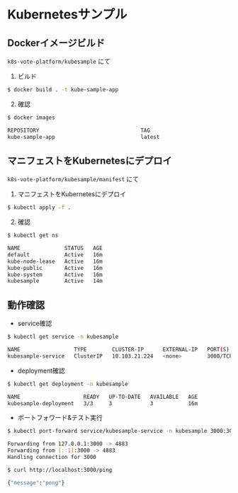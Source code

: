 # Kubernetesサンプル
## Dockerイメージビルド
`k8s-vote-platform/kubesample` にて
1. ビルド
```bash
$ docker build . -t kube-sample-app
```
2. 確認
```bash
$ docker images

REPOSITORY                                TAG                                                                           IMAGE ID       CREATED          SIZE
kube-sample-app                           latest                                                                        99417e5c6912   46 minutes ago   1.51GB
```

## マニフェストをKubernetesにデプロイ
`k8s-vote-platform/kubesample/manifest` にて
1. マニフェストをKubernetesにデプロイ
```bash
$ kubectl apply -f .
```
2. 確認
```bash
$ kubectl get ns

NAME              STATUS   AGE
default           Active   16m
kube-node-lease   Active   16m
kube-public       Active   16m
kube-system       Active   16m
kubesample        Active   14m
```
## 動作確認
- service確認
```bash
$ kubectl get service -n kubesample

NAME                 TYPE        CLUSTER-IP      EXTERNAL-IP   PORT(S)    AGE
kubesample-service   ClusterIP   10.103.21.224   <none>        3000/TCP   16m
```
- deployment確認
```bash
$ kubectl get deployment -n kubesample

NAME                    READY   UP-TO-DATE   AVAILABLE   AGE
kubesample-deployment   3/3     3            3           16m
```
- ポートフォワード&テスト実行
```bash
$ kubectl port-forward service/kubesample-service -n kubesample 3000:3000

Forwarding from 127.0.0.1:3000 -> 4883
Forwarding from [::1]:3000 -> 4883
Handling connection for 3000
```
```bash
$ curl http://localhost:3000/ping

{"message":"pong"}
```